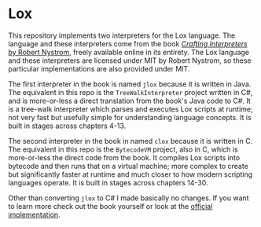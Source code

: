 # Lox

This repository implements two interpreters for the Lox language. The language and these interpreters come from the book [_Crafting Interpreters_ by Robert Nystrom](https://www.craftinginterpreters.com/), freely available online in its entirety. The Lox language and these interpreters are licensed under MIT by Robert Nystrom, so these particular implementations are also provided under MIT.

The first interpreter in the book is named `jlox` because it is written in Java. The equivalent in this repo is the `TreeWalkInterpreter` project written in C#, and is more-or-less a direct translation from the book's Java code to C#. It is a tree-walk interpreter which parses and executes Lox scripts at runtime; not very fast but usefully simple for understanding language concepts. It is built in stages across chapters 4-13.

The second interpreter in the book in named `clox` because it is written in C. The equivalent in this repo is the `BytecodeVM` project, also in C, which is more-or-less the direct code from the book. It compiles Lox scripts into bytecode and then runs that on a virtual machine; more complex to create but significantly faster at runtime and much closer to how modern scripting languages operate. It is built in stages across chapters 14-30.

Other than converting `jlox` to C# I made basically no changes. If you want to learn more check out the book yourself or look at the [official implementation](https://github.com/munificent/craftinginterpreters).
